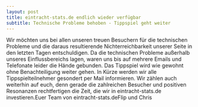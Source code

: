 ```yaml
---
layout: post
title: eintracht-stats.de endlich wieder verfügbar
subtitle: Technische Probleme behoben - Tippspiel geht weiter
---
```


Wir möchten uns bei allen unseren treuen Besuchern für die technischen Probleme  und die daraus resultierende Nichterreichbarkeit unserer Seite in den letzten Tagen entschuldigen. Da die technischen Probleme außerhalb unseres Einflussbereichs lagen, waren uns bis auf mehrere Emails und Telefonate leider die Hände gebunden. Das Tippspiel wird wie gewohnt ohne Benachteiligung weiter gehen. In Kürze werden wir alle Tippspielteilnehmer gesondert per Mail informieren. Wir zählen auch weiterhin auf euch, denn gerade die zahlreichen Besucher und positiven Resonanzen rechtfertigen die Zeit, die wir in eintracht-stats.de investieren.Euer Team von eintracht-stats.deFlip und Chris


